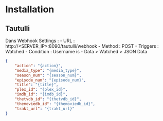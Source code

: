 # Installation

## Tautulli

Dans Webhook Settings :
    - URL : http://<SERVER_IP>:8090/tautulli/webhook
    - Method : POST
    - Triggers : Watched
    - Condition : Username is <username>
    - Data > Watched > JSON Data
```json
{
    "action": "{action}",
    "media_type": "{media_type}",
    "season_num": "{season_num}",
    "episode_num": "{episode_num}",
    "title": "{title}",
    "plex_id": "{plex_id}",
    "imdb_id": "{imdb_id}",
    "thetvdb_id": "{thetvdb_id}",
    "themoviedb_id": "{themoviedb_id}",
    "trakt_url": "{trakt_url}"
}
```